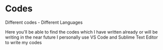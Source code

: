 # Codes
Different codes - Different Languages 

Here you'll be able to find the codes which I have written already or will be writing in the near future
I personally use VS Code and Sublime Text Editor to write my codes 
